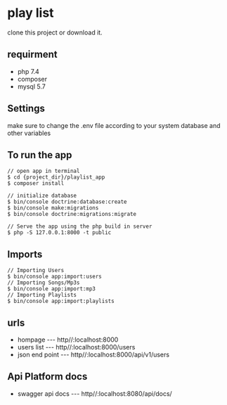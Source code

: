 # play list
clone this project or download it.
## requirment
* php 7.4
* composer
* mysql 5.7

## Settings
make sure to change the .env file according to your system database and other variables
## To run the app
```
// open app in terminal
$ cd {project_dir}/playlist_app
$ composer install

// initialize database 
$ bin/console doctrine:database:create
$ bin/console make:migrations
$ bin/console doctrine:migrations:migrate

// Serve the app using the php build in server
$ php -S 127.0.0.1:8000 -t public
```

## Imports
```
// Importing Users
$ bin/console app:import:users
// Importing Songs/Mp3s
$ bin/console app:import:mp3
// Importing Playlists
$ bin/console app:import:playlists
```
## urls
* hompage --- http//:localhost:8000
* users list --- http//:localhost:8000/users
* json end point --- http//:localhost:8000/api/v1/users
## Api Platform docs
* swagger api docs --- http//:localhost:8080/api/docs/